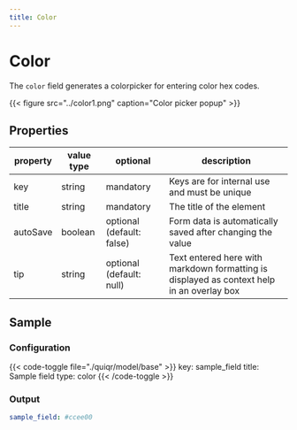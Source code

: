 ```yaml
---
title: Color
---
```


# Color

The `color` field generates a colorpicker for entering color hex codes.

{{< figure src="../color1.png" caption="Color picker popup" >}}

## Properties

| property | value type | optional                  | description                                                                               |
|----------|------------|---------------------------|-------------------------------------------------------------------------------------------|
| key      | string     | mandatory                 | Keys are for internal use and must be unique                                              |
| title    | string     | mandatory                 | The title of the element                                                                  |
| autoSave | boolean    | optional (default: false) | Form data is automatically saved after changing the value                                 |
| tip      | string     | optional (default: null)  | Text entered here with markdown formatting is displayed as context help in an overlay box |

## Sample

### Configuration

{{< code-toggle file="./quiqr/model/base" >}}
key: sample_field
title: Sample field
type: color
{{< /code-toggle >}}

### Output

```yaml
sample_field: #ccee00
```

